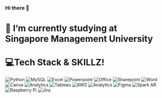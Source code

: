 ### Hi there 👋
# 🔭 I’m currently studying at Singapore Management University
# 💻Tech Stack & SKILLZ! <img src = "https://media2.giphy.com/media/QssGEmpkyEOhBCb7e1/giphy.gif?cid=ecf05e47a0n3gi1bfqntqmob8g9aid1oyj2wr3ds3mg700bl&rid=giphy.gif" width = 16px> 
 ![Python](https://img.shields.io/badge/Python-14354C?style=for-the-badge&logo=python&logoColor=white) ![MySQL](https://img.shields.io/badge/MySQL-00000F?style=for-the-badge&logo=mysql&logoColor=white) ![Excel](https://img.shields.io/badge/Microsoft_Excel-217346?style=for-the-badge&logo=microsoft-excel&logoColor=white) ![Powerpoint](https://img.shields.io/badge/Microsoft_PowerPoint-B7472A?style=for-the-badge&logo=microsoft-powerpoint&logoColor=white) ![Office](https://img.shields.io/badge/Microsoft_Office-D83B01?style=for-the-badge&logo=microsoft-office&logoColor=white)     ![Sharepoint](https://img.shields.io/badge/Microsoft_SharePoint-0078D4?style=for-the-badge&logo=microsoft-sharepoint&logoColor=white) ![Word](https://img.shields.io/badge/Microsoft_Word-2B579A?style=for-the-badge&logo=microsoft-word&logoColor=white) ![Canva](https://img.shields.io/badge/Canva-%2300C4CC.svg?style=for-the-badge&logo=Canva&logoColor=white) ![Analytics](https://img.shields.io/badge/Google%20Analytics-E37400?style=for-the-badge&logo=google%20analytics&logoColor=white)     ![Tableau](https://img.shields.io/badge/Tableau-E97627?style=for-the-badge&logo=Tableau&logoColor=white) ![AWS](https://img.shields.io/badge/Amazon_AWS-FF9900?style=for-the-badge&logo=amazonaws&logoColor=white) ![Analytics](https://img.shields.io/badge/Google%20Analytics-E37400?style=for-the-badge&logo=google%20analytics&logoColor=white) ![Figma](https://img.shields.io/badge/Figma-F24E1E?style=for-the-badge&logo=figma&logoColor=white) ![Spark AR](https://img.shields.io/badge/Spark%20AR-FF5C83?style=for-the-badge&logo=SparkAR&logoColor=white) ![Raspberry Pi](https://img.shields.io/badge/Raspberry%20Pi-A22846?style=for-the-badge&logo=Raspberry%20Pi&logoColor=white) ![Jira](https://img.shields.io/badge/Jira-0052CC?style=for-the-badge&logo=Jira&logoColor=white)

<!--
**khantminnaing/khantminnaing** is a ✨ _special_ ✨ repository because its `README.md` (this file) appears on your GitHub profile.

Here are some ideas to get you started:

- 🔭 I’m currently working on ...
- 🌱 I’m currently learning ...
- 👯 I’m looking to collaborate on ...
- 🤔 I’m looking for help with ...
- 💬 Ask me about ...
- 📫 How to reach me: ...
- 😄 Pronouns: ...
- ⚡ Fun fact: ...

-->
